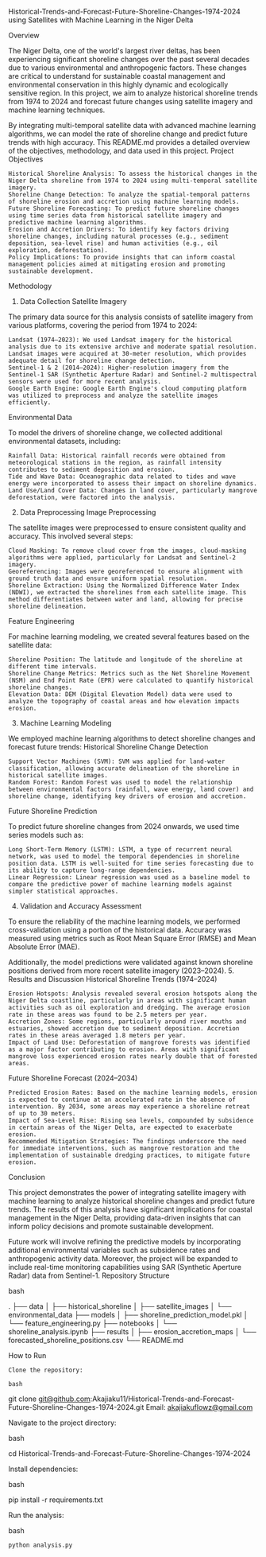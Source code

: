 Historical-Trends-and-Forecast-Future-Shoreline-Changes-1974-2024 using Satellites with Machine Learning in the Niger Delta

Overview

The Niger Delta, one of the world's largest river deltas, has been experiencing significant shoreline changes over the past several decades due to various environmental and anthropogenic factors. These changes are critical to understand for sustainable coastal management and environmental conservation in this highly dynamic and ecologically sensitive region. In this project, we aim to analyze historical shoreline trends from 1974 to 2024 and forecast future changes using satellite imagery and machine learning techniques.

By integrating multi-temporal satellite data with advanced machine learning algorithms, we can model the rate of shoreline change and predict future trends with high accuracy. This README.md provides a detailed overview of the objectives, methodology, and data used in this project.
Project Objectives

    Historical Shoreline Analysis: To assess the historical changes in the Niger Delta shoreline from 1974 to 2024 using multi-temporal satellite imagery.
    Shoreline Change Detection: To analyze the spatial-temporal patterns of shoreline erosion and accretion using machine learning models.
    Future Shoreline Forecasting: To predict future shoreline changes using time series data from historical satellite imagery and predictive machine learning algorithms.
    Erosion and Accretion Drivers: To identify key factors driving shoreline changes, including natural processes (e.g., sediment deposition, sea-level rise) and human activities (e.g., oil exploration, deforestation).
    Policy Implications: To provide insights that can inform coastal management policies aimed at mitigating erosion and promoting sustainable development.

Methodology
1. Data Collection
Satellite Imagery

The primary data source for this analysis consists of satellite imagery from various platforms, covering the period from 1974 to 2024:

    Landsat (1974–2023): We used Landsat imagery for the historical analysis due to its extensive archive and moderate spatial resolution. Landsat images were acquired at 30-meter resolution, which provides adequate detail for shoreline change detection.
    Sentinel-1 & 2 (2014–2024): Higher-resolution imagery from the Sentinel-1 SAR (Synthetic Aperture Radar) and Sentinel-2 multispectral sensors were used for more recent analysis.
    Google Earth Engine: Google Earth Engine's cloud computing platform was utilized to preprocess and analyze the satellite images efficiently.

Environmental Data

To model the drivers of shoreline change, we collected additional environmental datasets, including:

    Rainfall Data: Historical rainfall records were obtained from meteorological stations in the region, as rainfall intensity contributes to sediment deposition and erosion.
    Tide and Wave Data: Oceanographic data related to tides and wave energy were incorporated to assess their impact on shoreline dynamics.
    Land Use/Land Cover Data: Changes in land cover, particularly mangrove deforestation, were factored into the analysis.

2. Data Preprocessing
Image Preprocessing

The satellite images were preprocessed to ensure consistent quality and accuracy. This involved several steps:

    Cloud Masking: To remove cloud cover from the images, cloud-masking algorithms were applied, particularly for Landsat and Sentinel-2 imagery.
    Georeferencing: Images were georeferenced to ensure alignment with ground truth data and ensure uniform spatial resolution.
    Shoreline Extraction: Using the Normalized Difference Water Index (NDWI), we extracted the shorelines from each satellite image. This method differentiates between water and land, allowing for precise shoreline delineation.

Feature Engineering

For machine learning modeling, we created several features based on the satellite data:

    Shoreline Position: The latitude and longitude of the shoreline at different time intervals.
    Shoreline Change Metrics: Metrics such as the Net Shoreline Movement (NSM) and End Point Rate (EPR) were calculated to quantify historical shoreline changes.
    Elevation Data: DEM (Digital Elevation Model) data were used to analyze the topography of coastal areas and how elevation impacts erosion.

3. Machine Learning Modeling

We employed machine learning algorithms to detect shoreline changes and forecast future trends:
Historical Shoreline Change Detection

    Support Vector Machines (SVM): SVM was applied for land-water classification, allowing accurate delineation of the shoreline in historical satellite images.
    Random Forest: Random Forest was used to model the relationship between environmental factors (rainfall, wave energy, land cover) and shoreline change, identifying key drivers of erosion and accretion.

Future Shoreline Prediction

To predict future shoreline changes from 2024 onwards, we used time series models such as:

    Long Short-Term Memory (LSTM): LSTM, a type of recurrent neural network, was used to model the temporal dependencies in shoreline position data. LSTM is well-suited for time series forecasting due to its ability to capture long-range dependencies.
    Linear Regression: Linear regression was used as a baseline model to compare the predictive power of machine learning models against simpler statistical approaches.

4. Validation and Accuracy Assessment

To ensure the reliability of the machine learning models, we performed cross-validation using a portion of the historical data. Accuracy was measured using metrics such as Root Mean Square Error (RMSE) and Mean Absolute Error (MAE).

Additionally, the model predictions were validated against known shoreline positions derived from more recent satellite imagery (2023–2024).
5. Results and Discussion
Historical Shoreline Trends (1974–2024)

    Erosion Hotspots: Analysis revealed several erosion hotspots along the Niger Delta coastline, particularly in areas with significant human activities such as oil exploration and dredging. The average erosion rate in these areas was found to be 2.5 meters per year.
    Accretion Zones: Some regions, particularly around river mouths and estuaries, showed accretion due to sediment deposition. Accretion rates in these areas averaged 1.8 meters per year.
    Impact of Land Use: Deforestation of mangrove forests was identified as a major factor contributing to erosion. Areas with significant mangrove loss experienced erosion rates nearly double that of forested areas.

Future Shoreline Forecast (2024–2034)

    Predicted Erosion Rates: Based on the machine learning models, erosion is expected to continue at an accelerated rate in the absence of intervention. By 2034, some areas may experience a shoreline retreat of up to 30 meters.
    Impact of Sea-Level Rise: Rising sea levels, compounded by subsidence in certain areas of the Niger Delta, are expected to exacerbate erosion.
    Recommended Mitigation Strategies: The findings underscore the need for immediate interventions, such as mangrove restoration and the implementation of sustainable dredging practices, to mitigate future erosion.

Conclusion

This project demonstrates the power of integrating satellite imagery with machine learning to analyze historical shoreline changes and predict future trends. The results of this analysis have significant implications for coastal management in the Niger Delta, providing data-driven insights that can inform policy decisions and promote sustainable development.

Future work will involve refining the predictive models by incorporating additional environmental variables such as subsidence rates and anthropogenic activity data. Moreover, the project will be expanded to include real-time monitoring capabilities using SAR (Synthetic Aperture Radar) data from Sentinel-1.
Repository Structure

bash

.
├── data
│   ├── historical_shoreline
│   ├── satellite_images
│   └── environmental_data
├── models
│   ├── shoreline_prediction_model.pkl
│   └── feature_engineering.py
├── notebooks
│   └── shoreline_analysis.ipynb
├── results
│   ├── erosion_accretion_maps
│   └── forecasted_shoreline_positions.csv
└── README.md

How to Run

    Clone the repository:

    bash

git clone git@github.com:Akajiaku11/Historical-Trends-and-Forecast-Future-Shoreline-Changes-1974-2024.git
Email: akajiakuflowz@gmail.com 

Navigate to the project directory:

bash

cd Historical-Trends-and-Forecast-Future-Shoreline-Changes-1974-2024

Install dependencies:

bash

pip install -r requirements.txt

Run the analysis:

bash

    python analysis.py
    


